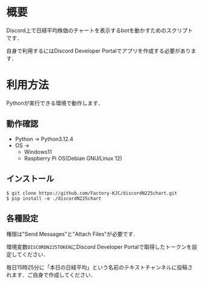# 概要
Discord上で日経平均株価のチャートを表示するbotを動かすためのスクリプトです．

自身で利用するにはDiscord Developer Portalでアプリを作成する必要があります．

# 利用方法

Pythonが実行できる環境で動作します．

## 動作確認
* Python -> Python3.12.4
* OS ->
  * Windows11
  * Raspberry Pi OS(Debian GNU/Linux 12)

## インストール

```
$ git clone https://github.com/Factory-KJC/discordN225chart.git
$ pip install -e ./discordN225chart
```

## 各種設定


権限は"Send Messages"と"Attach Files"が必要です.

環境変数`DISCORDN225TOKEN`にDiscord Developer Portalで取得したトークンを設定してください．

毎日15時25分に「本日の日経平均」という名前のテキストチャンネルに投稿されます．ご自身で作成してください．

